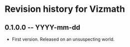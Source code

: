 # Revision history for Vizmath

## 0.1.0.0 -- YYYY-mm-dd

* First version. Released on an unsuspecting world.
